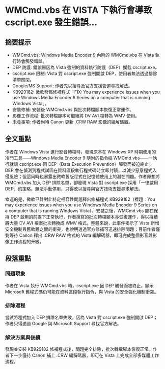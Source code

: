 # WMCmd.vbs 在 VISTA 下執行會導致 cscript.exe 發生錯誤…

## 摘要提示
- WMCmd.vbs: Windows Media Encoder 9 內附的 WMCmd.vbs 在 Vista 執行時會觸發錯誤。  
- DEP 防護: 錯誤原因為 Vista 強制的資料執行防護（DEP）攔截 cscript.exe。  
- cscript.exe 限制: Vista 對 cscript.exe 強制開啟 DEP，使用者無法透過排除清單關閉。  
- Google/MS Support: 作者先以搜尋及官方支援管道尋找解法。  
- KB929182: 微軟發佈修補程式「FIX: You may experience issues when you use Windows Media Encoder 9 Series on a computer that is running Windows Vista」。  
- 安裝修補: 安裝後 WMCmd.vbs 與批次轉檔腳本恢復正常運作。  
- 影像工作流程: 批次轉檔腳本可繼續將 DV AVI 檔轉為 WMV 使用。  
- 未竟事項: 作者尚待 Canon 更新 .CRW RAW 影像的編解碼器。  

## 全文重點
作者在 Windows Vista 進行影音轉檔時，發現原本在 Windows XP 時期使用的冷門工具——Windows Media Encoder 9 隨附的指令稿 WMCmd.vbs——一執行就讓 cscript.exe 因 DEP（Data Execution Prevention）觸發而被迫終止。DEP 會在偵測到程式試圖在資料區段執行程式碼時立即封鎖，以減少惡意程式入侵風險；但這同時也暴露出微軟舊版程式在記憶體使用上的潛在問題。作者原想將 WMCmd.vbs 加入 DEP 排除名單，卻發現 Vista 對 cscript.exe 採用「一律啟用 DEP」的策略，無法手動停用，只得改以搜尋與官方技術支援尋求解法。

幸運的是，微軟已針對此特定相容性問題釋出修補程式 KB929182（標題：You may experience issues when you use Windows Media Encoder 9 Series on a computer that is running Windows Vista）。安裝之後，WMCmd.vbs 能在保持 DEP 啟用的前提下正常執行，作者撰寫的批次轉檔腳本亦恢復運作，得以持續將大量 DV AVI 檔案批次轉換成 WMV 格式。整體來說，此事件揭示了 Vista 新增安全機制與舊軟體之間的衝突，也說明透過官方修補可迅速排除問題；目前作者僅剩等待 Canon 釋出 .CRW RAW 格式的 Vista 編解碼器，即可完成整個影音與影像工作流程的升級。

## 段落重點
### 問題現象
作者在 Vista 執行 WMCmd.vbs 時，cscript.exe 因 DEP 觸發而被終止，顯示 Microsoft 舊程式碼仍可能在資料區段執行指令，與 Vista 的安全強化機制衝突。

### 排除過程
嘗試將程式加入 DEP 排除名單失敗，因為 Vista 對 cscript.exe 強制開啟 DEP；作者只得透過 Google 與 Microsoft Support 尋找官方解法。

### 解決方案與後續
發現並安裝 KB929182 修補程式後，問題完全排除，批次轉檔腳本恢復正常。作者下一步僅待 Canon 補上 .CRW 編解碼器，即可在 Vista 上完成全部多媒體工作流程。
